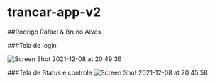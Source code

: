 # trancar-app-v2
##Rodrigo Rafael & Bruno Alves

###Tela de login

![Screen Shot 2021-12-08 at 20 49 36](https://user-images.githubusercontent.com/78743649/145316210-166b719b-0a9c-47df-8b8b-f71db6a72667.png)

###Tela de Status e controle
![Screen Shot 2021-12-08 at 20 45 58](https://user-images.githubusercontent.com/78743649/145316205-e1e1e7d9-2528-49dc-a2d7-b4290f7bfdd0.png)

